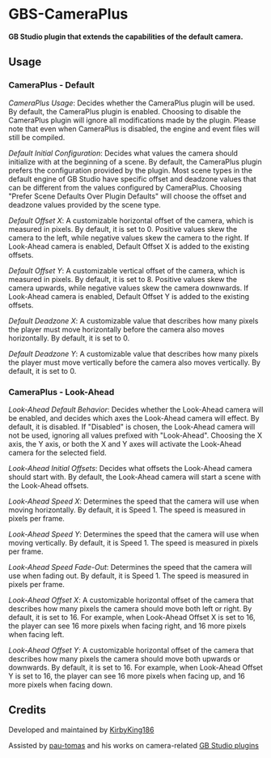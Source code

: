 # GBS-CameraPlus
**GB Studio plugin that extends the capabilities of the default camera.**

## Usage

### CameraPlus - Default

*CameraPlus Usage*: Decides whether the CameraPlus plugin will be used. By default, the CameraPlus plugin is enabled. Choosing to disable the CameraPlus plugin will ignore all modifications made by the plugin. Please note that even when CameraPlus is disabled, the engine and event files will still be compiled.

*Default Initial Configuration*: Decides what values the camera should initialize with at the beginning of a scene. By default, the CameraPlus plugin prefers the configuration provided by the plugin. Most scene types in the default engine of GB Studio have specific offset and deadzone values that can be different from the values configured by CameraPlus. Choosing "Prefer Scene Defaults Over Plugin Defaults" will choose the offset and deadzone values provided by the scene type.

*Default Offset X*: A customizable horizontal offset of the camera, which is measured in pixels. By default, it is set to 0. Positive values skew the camera to the left, while negative values skew the camera to the right. If Look-Ahead camera is enabled, Default Offset X is added to the existing offsets.

*Default Offset Y*: A customizable vertical offset of the camera, which is measured in pixels. By default, it is set to 8. Positive values skew the camera upwards, while negative values skew the camera downwards. If Look-Ahead camera is enabled, Default Offset Y is added to the existing offsets.

*Default Deadzone X*: A customizable value that describes how many pixels the player must move horizontally before the camera also moves horizontally. By default, it is set to 0.

*Default Deadzone Y*: A customizable value that describes how many pixels the player must move vertically before the camera also moves vertically. By default, it is set to 0.

### CameraPlus - Look-Ahead

*Look-Ahead Default Behavior*: Decides whether the Look-Ahead camera will be enabled, and decides which axes the Look-Ahead camera will effect. By default, it is disabled. If "Disabled" is chosen, the Look-Ahead camera will not be used, ignoring all values prefixed with "Look-Ahead". Choosing the X axis, the Y axis, or both the X and Y axes will activate the Look-Ahead camera for the selected field.

*Look-Ahead Initial Offsets*: Decides what offsets the Look-Ahead camera should start with. By default, the Look-Ahead camera will start a scene with the Look-Ahead offsets. 

*Look-Ahead Speed X*: Determines the speed that the camera will use when moving horizontally. By default, it is Speed 1. The speed is measured in pixels per frame.

*Look-Ahead Speed Y*: Determines the speed that the camera will use when moving vertically. By default, it is Speed 1. The speed is measured in pixels per frame.

*Look-Ahead Speed Fade-Out*: Determines the speed that the camera will use when fading out. By default, it is Speed 1. The speed is measured in pixels per frame.

*Look-Ahead Offset X*: A customizable horizontal offset of the camera that describes how many pixels the camera should move both left or right. By default, it is set to 16. For example, when Look-Ahead Offset X is set to 16, the player can see 16 more pixels when facing right, and 16 more pixels when facing left.

*Look-Ahead Offset Y*: A customizable horizontal offset of the camera that describes how many pixels the camera should move both upwards or downwards. By default, it is set to 16. For example, when Look-Ahead Offset Y is set to 16, the player can see 16 more pixels when facing up, and 16 more pixels when facing down.

## Credits

Developed and maintained by [KirbyKing186](https://github.com/KirbyKing186)

Assisted by [pau-tomas](https://github.com/pau-tomas) and his works on camera-related [GB Studio plugins](https://github.com/pau-tomas/gb-studio-plugins)